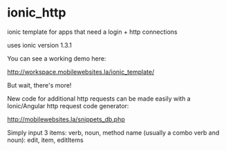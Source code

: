 # ionic_http
ionic template for apps that need a login + http connections

uses ionic version 1.3.1



You can see a working demo here:

http://workspace.mobilewebsites.la/ionic_template/


But wait, there's more!

New code for additional http requests can be made easily with a Ionic/Angular http request code generator:

http://mobilewebsites.la/snippets_db.php


Simply input 3 items: verb, noun, method name (usually a combo verb and noun): edit, item, editItems
